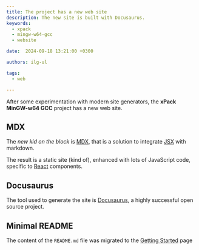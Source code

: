 ```yaml
---
title: The project has a new web site
description: The new site is built with Docusaurus.
keywords:
  - xpack
  - mingw-w64-gcc
  - website

date:  2024-09-18 13:21:00 +0300

authors: ilg-ul

tags:
  - web

---
```


<head><title>{frontMatter.title}</title></head>

After some experimentation with modern site generators,
the **xPack MinGW-w64 GCC** project has a new web site.

<!--truncate-->

## MDX

The _new kid on the block_ is [MDX](https://mdxjs.com), that is a solution
to integrate [JSX](https://react.dev/learn/writing-markup-with-jsx) with
markdown.

The result is a static site (kind of), enhanced with lots of JavaScript
code, specific to [React](https://react.dev) components.

## Docusaurus

The tool used to generate the site is [Docusaurus](https://docusaurus.io),
a highly successful open source project.

## Minimal README

The content of the `README.md` file was migrated to the
[Getting Started](/docs/getting-started/) page
